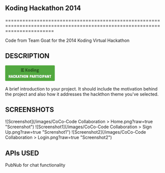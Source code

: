 ## Koding Hackathon 2014
=============================================================================================================================

Code from Team Goat for the 2014 Koding Virtual Hackathon

## DESCRIPTION

[![Koding Hackathon](/images/badge.png?raw=true "Koding Hackathon")](https://koding.com/Hackathon)

A brief introduction to your project. It should include the motivation behind the project and also how it addresses the hackthon theme you've selected.

## SCREENSHOTS

![Screenshot](/images/CoCo-Code Collaboration > Home.png?raw=true "Screenshot")
![Screenshot1](/images/CoCo-Code Collaboration > Sign Up.png?raw=true "Screnshot1")
![Screenshot2](/images/CoCo-Code Collaboration > Login.png?raw=true "Screenshot2")

## APIs USED
PubNub for chat functionality
